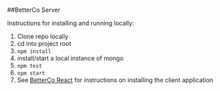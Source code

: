 ##BetterCo Server

Instructions for installing and running locally:
1. Clone repo locally
2. cd into project root
3. `npm install`
4. install/start a local instance of mongo
5. `npm test`
6. `npm start`
6. See [BetterCo React](https://github.com/radelmann/betterCoReact) for instructions on installing the client application